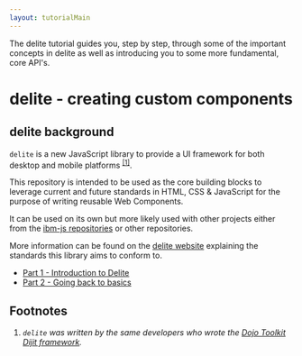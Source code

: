 ```yaml
---
layout: tutorialMain
---
```


The delite tutorial guides you, step by step, through some of the important concepts in delite as well as introducing you to some more fundamental, core API's.

# delite - creating custom components

## delite background
`delite` is a new JavaScript library to provide a UI framework for both desktop and mobile platforms <sup><a href="#link1">[1]</a></sup>.

This repository is intended to be used as the core building blocks to leverage current and future standards in HTML, CSS & JavaScript for the
purpose of writing reusable Web Components.

It can be used on its own but more likely used with other projects either from the [ibm-js repositories](https://github.com/ibm-js)
or other repositories.

More information can be found on the [delite website](http://ibm-js.github.io/delite/) explaining the standards this library aims to conform to.


* [Part 1 - Introduction to Delite](introduction.md)
* [Part 2 - Going back to basics](basics.md)


## Footnotes

1.  <i><a name="link1"></a>`delite` was written by the same developers who wrote the [Dojo Toolkit Dijit framework](http://dojotoolkit.org/reference-guide/1.10/dijit).</i>
